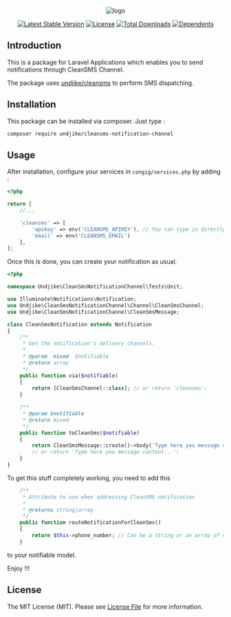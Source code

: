 <p align="center"><img src="https://my.cleansms.biz/assets/images/logo.png" alt="logo"></p>

<p align="center">
<a href="https://packagist.org/packages/undjike/cleansms-notification-channel"><img src="https://poser.pugx.org/undjike/cleansms-notification-channel/v/stable.svg" alt="Latest Stable Version"></a>
<a href="https://packagist.org/packages/undjike/cleansms-notification-channel"><img src="https://poser.pugx.org/undjike/cleansms-notification-channel/license.svg" alt="License"></a>
<a href="https://packagist.org/packages/undjike/cleansms-notification-channel"><img src="https://poser.pugx.org/undjike/cleansms-notification-channel/d/total.svg" alt="Total Downloads"></a>
<a href="https://packagist.org/packages/undjike/cleansms-notification-channel"><img src="https://poser.pugx.org/undjike/cleansms-notification-channel/dependents.svg" alt="Dependents"></a>
</p>

## Introduction

This is a package for Laravel Applications which enables you to send notifications through CleanSMS Channel.

The package uses <a href="https://github.com/undjike/cleansms">undjike/cleansms</a> to perform SMS dispatching.

## Installation

This package can be installed via composer. Just type :

```bash
composer require undjike/cleansms-notification-channel
```

## Usage

After installation, configure your services in `congig/services.php` by adding :

```php
<?php

return [
    //...

    'cleansms' => [
        'apikey' => env('CLEANSMS_APIKEY'), // You can type in directly your credentials 
        'email' => env('CLEANSMS_EMAIL')
    ],
];
```

Once this is done, you can create your notification as usual.

```php
<?php

namespace Undjike\CleanSmsNotificationChannel\Tests\Unit;

use Illuminate\Notifications\Notification;
use Undjike\CleanSmsNotificationChannel\Channel\CleanSmsChannel;
use Undjike\CleanSmsNotificationChannel\CleanSmsMessage;

class CleanSmsNotification extends Notification
{
    /**
     * Get the notification's delivery channels.
     *
     * @param  mixed  $notifiable
     * @return array
     */
    public function via($notifiable)
    {
        return [CleanSmsChannel::class]; // or return 'cleansms';
    }

    /**
     * @param $notifiable
     * @return mixed
     */
    public function toCleanSms($notifiable)
    {
        return CleanSmsMessage::create()->body('Type here you message content...');
        // or return 'Type here you message content...';
    }
}

```

To get this stuff completely working, you need to add this

```php
    /**
     * Attribute to use when addressing CleanSMS notification
     *
     * @returns string|array
     */
    public function routeNotificationForCleanSms()
    {
        return $this->phone_number; // Can be a string or an array of valid phone numbers
    }
```

to your notifiable model.

Enjoy !!!

## License

The MIT License (MIT). Please see [License File](LICENSE.md) for more information.